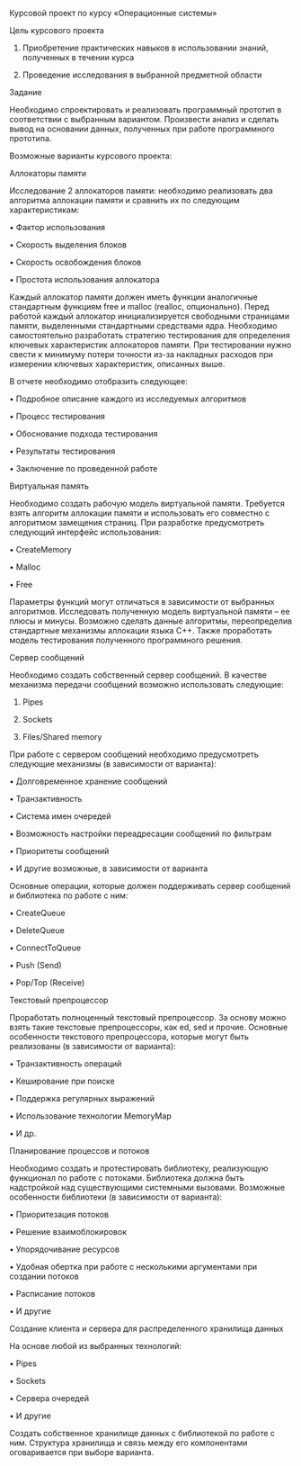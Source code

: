 Курсовой проект по курсу «Операционные системы»

Цель курсового проекта

1. Приобретение практических навыков в использовании знаний, полученных в течении курса

2. Проведение исследования в выбранной предметной области

Задание

Необходимо спроектировать и реализовать программный прототип в соответствии с выбранным вариантом. Произвести анализ и сделать вывод на основании данных, полученных при работе программного прототипа.
 

Возможные варианты курсового проекта:

Аллокаторы памяти

Исследование 2 аллокаторов памяти: необходимо реализовать два алгоритма аллокации памяти и сравнить их по следующим характеристикам:

• Фактор использования

• Скорость выделения блоков

• Скорость освобождения блоков

• Простота использования аллокатора
 
Каждый аллокатор памяти должен иметь функции аналогичные стандартным функциям free и malloc (realloc, опционально).  Перед работой каждый аллокатор инициализируется свободными страницами памяти, выделенными стандартными средствами ядра. Необходимо самостоятельно разработать стратегию тестирования для определения ключевых характеристик аллокаторов памяти. При тестировании нужно свести к минимуму потери точности из-за накладных расходов при измерении ключевых характеристик, описанных выше.

В отчете необходимо отобразить следующее:

• Подробное описание каждого из исследуемых алгоритмов

• Процесс тестирования

• Обоснование подхода тестирования

• Результаты тестирования

• Заключение по проведенной работе


Виртуальная память

Необходимо создать рабочую модель виртуальной памяти. Требуется взять алгоритм аллокации памяти и использовать его совместно с алгоритмом замещения страниц. При разработке предусмотреть следующий интерфейс использования:

• CreateMemory

• Malloc

• Free

Параметры функций могут отличаться в зависимости от выбранных алгоритмов. Исследовать полученную модель виртуальной памяти – ее плюсы и минусы. Возможно сделать данные алгоритмы, переопределив стандартные механизмы аллокации языка C++. Также проработать модель тестирования полученного программного решения.


Сервер сообщений

Необходимо создать собственный сервер сообщений. В качестве механизма передачи сообщений возможно использовать следующие:

1. Pipes

2. Sockets

3. Files/Shared memory

При работе с сервером сообщений необходимо предусмотреть следующие механизмы (в зависимости от варианта):

• Долговременное хранение сообщений

• Транзактивность

• Система имен очередей

• Возможность настройки переадресации сообщений по фильтрам

• Приоритеты сообщений

• И другие возможные, в зависимости от варианта

Основные операции, которые должен поддерживать сервер сообщений и библиотека по работе с ним:

• CreateQueue

• DeleteQueue

• ConnectToQueue

• Push (Send)

• Pop/Top (Receive)


Текстовый препроцессор

Проработать полноценный текстовый препроцессор. За основу можно взять такие текстовые препроцессоры, как ed, sed и прочие. Основные особенности текстового препроцессора, которые могут быть реализованы (в зависимости от варианта):

• Транзактивность операций

• Кеширование при поиске

• Поддержка регулярных выражений

• Использование технологии MemoryMap

• И др.


Планирование процессов и потоков

Необходимо создать и протестировать библиотеку, реализующую функционал по работе с потоками. Библиотека должна быть надстройкой над существующими системными вызовами. Возможные особенности библиотеки (в зависимости от варианта):

• Приоритезация потоков

• Решение взаимоблокировок

• Упорядочивание ресурсов

• Удобная обертка при работе с несколькими аргументами при создании потоков

• Расписание потоков

• И другие


Создание клиента и сервера для распределенного хранилища данных

На основе любой из выбранных технологий:

• Pipes

• Sockets

• Сервера очередей

• И другие

Создать собственное хранилище данных с библиотекой по работе с ним. Структура хранилища и связь между его компонентами оговаривается при выборе варианта.
